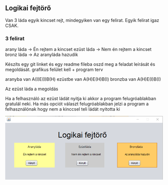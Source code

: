 ## Logikai fejtörő
Van 3 láda egyik kincset rejt, mindegyiken van egy felirat. Egyik felirat igaz CSAK.

### 3 felirat
arany láda -> Én rejtem a kincset
ezüst láda -> Nem én rejtem a kincset
bronz láda -> Az aranyláda hazudik

Készíts egy git linket és egy readme fileba oszd meg a feladat leírását és megoldását.
grafikus felület kell + program terv


aranyba van A(I)E(I)B(H)
ezüstbe van A(H)E(H)B(I)
bronzba van A(H)E(I)B(I)

Az ezüst láda a megoldás

Ha a felhasználó az ezüst ládát nyitja ki akkor a program felugróablakban gratulál neki.
Ha más opciót választ felugróablakban jelzi a program a felhasználónak hogy nem a kinccsel teli ládát nyitotta ki

![screenshot](guiFelulet.png)
